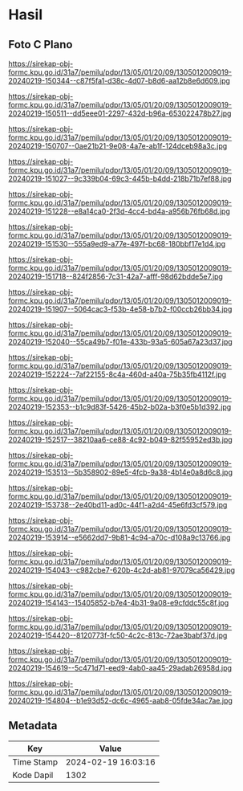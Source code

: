 # Hasil

## Foto C Plano

https://sirekap-obj-formc.kpu.go.id/31a7/pemilu/pdpr/13/05/01/20/09/1305012009019-20240219-150344--c87f5fa1-d38c-4d07-b8d6-aa12b8e6d609.jpg

https://sirekap-obj-formc.kpu.go.id/31a7/pemilu/pdpr/13/05/01/20/09/1305012009019-20240219-150511--dd5eee01-2297-432d-b96a-653022478b27.jpg

https://sirekap-obj-formc.kpu.go.id/31a7/pemilu/pdpr/13/05/01/20/09/1305012009019-20240219-150707--0ae21b21-9e08-4a7e-ab1f-124dceb98a3c.jpg

https://sirekap-obj-formc.kpu.go.id/31a7/pemilu/pdpr/13/05/01/20/09/1305012009019-20240219-151027--9c339b04-69c3-445b-b4dd-218b71b7ef88.jpg

https://sirekap-obj-formc.kpu.go.id/31a7/pemilu/pdpr/13/05/01/20/09/1305012009019-20240219-151228--e8a14ca0-2f3d-4cc4-bd4a-a956b76fb68d.jpg

https://sirekap-obj-formc.kpu.go.id/31a7/pemilu/pdpr/13/05/01/20/09/1305012009019-20240219-151530--555a9ed9-a77e-497f-bc68-180bbf17e1d4.jpg

https://sirekap-obj-formc.kpu.go.id/31a7/pemilu/pdpr/13/05/01/20/09/1305012009019-20240219-151718--824f2856-7c31-42a7-afff-98d62bdde5e7.jpg

https://sirekap-obj-formc.kpu.go.id/31a7/pemilu/pdpr/13/05/01/20/09/1305012009019-20240219-151907--5064cac3-f53b-4e58-b7b2-f00ccb26bb34.jpg

https://sirekap-obj-formc.kpu.go.id/31a7/pemilu/pdpr/13/05/01/20/09/1305012009019-20240219-152040--55ca49b7-f01e-433b-93a5-605a67a23d37.jpg

https://sirekap-obj-formc.kpu.go.id/31a7/pemilu/pdpr/13/05/01/20/09/1305012009019-20240219-152224--7af22155-8c4a-460d-a40a-75b35fb4112f.jpg

https://sirekap-obj-formc.kpu.go.id/31a7/pemilu/pdpr/13/05/01/20/09/1305012009019-20240219-152353--b1c9d83f-5426-45b2-b02a-b3f0e5b1d392.jpg

https://sirekap-obj-formc.kpu.go.id/31a7/pemilu/pdpr/13/05/01/20/09/1305012009019-20240219-152517--38210aa6-ce88-4c92-b049-82f55952ed3b.jpg

https://sirekap-obj-formc.kpu.go.id/31a7/pemilu/pdpr/13/05/01/20/09/1305012009019-20240219-153513--5b358902-89e5-4fcb-9a38-4b14e0a8d6c8.jpg

https://sirekap-obj-formc.kpu.go.id/31a7/pemilu/pdpr/13/05/01/20/09/1305012009019-20240219-153738--2e40bd11-ad0c-44f1-a2d4-45e6fd3cf579.jpg

https://sirekap-obj-formc.kpu.go.id/31a7/pemilu/pdpr/13/05/01/20/09/1305012009019-20240219-153914--e5662dd7-9b81-4c94-a70c-d108a9c13766.jpg

https://sirekap-obj-formc.kpu.go.id/31a7/pemilu/pdpr/13/05/01/20/09/1305012009019-20240219-154043--c982cbe7-620b-4c2d-ab81-97079ca56429.jpg

https://sirekap-obj-formc.kpu.go.id/31a7/pemilu/pdpr/13/05/01/20/09/1305012009019-20240219-154143--15405852-b7e4-4b31-9a08-e9cfddc55c8f.jpg

https://sirekap-obj-formc.kpu.go.id/31a7/pemilu/pdpr/13/05/01/20/09/1305012009019-20240219-154420--8120773f-fc50-4c2c-813c-72ae3babf37d.jpg

https://sirekap-obj-formc.kpu.go.id/31a7/pemilu/pdpr/13/05/01/20/09/1305012009019-20240219-154619--5c471d71-eed9-4ab0-aa45-29adab26958d.jpg

https://sirekap-obj-formc.kpu.go.id/31a7/pemilu/pdpr/13/05/01/20/09/1305012009019-20240219-154804--b1e93d52-dc6c-4965-aab8-05fde34ac7ae.jpg


## Metadata

| Key        | Value               |
| ---------- | ------------------- |
| Time Stamp | 2024-02-19 16:03:16 |
| Kode Dapil | 1302                |



